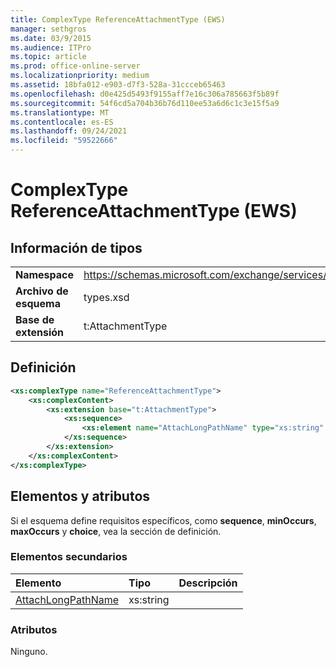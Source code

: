 ```yaml
---
title: ComplexType ReferenceAttachmentType (EWS)
manager: sethgros
ms.date: 03/9/2015
ms.audience: ITPro
ms.topic: article
ms.prod: office-online-server
ms.localizationpriority: medium
ms.assetid: 18bfa012-e903-d7f3-528a-31ccceb65463
ms.openlocfilehash: d0e425d5493f9155aff7e16c306a785663f5b89f
ms.sourcegitcommit: 54f6cd5a704b36b76d110ee53a6d6c1c3e15f5a9
ms.translationtype: MT
ms.contentlocale: es-ES
ms.lasthandoff: 09/24/2021
ms.locfileid: "59522666"
---
```

# <a name="referenceattachmenttype-complextype-ews"></a>ComplexType ReferenceAttachmentType (EWS)

## <a name="type-information"></a>Información de tipos

|||
|:-----|:-----|
|**Namespace** <br/> |https://schemas.microsoft.com/exchange/services/2006/types  <br/> |
|**Archivo de esquema** <br/> |types.xsd  <br/> |
|**Base de extensión** <br/> |t:AttachmentType  <br/> |
   
## <a name="definition"></a>Definición

```XML
<xs:complexType name="ReferenceAttachmentType">
    <xs:complexContent>
        <xs:extension base="t:AttachmentType">
            <xs:sequence>
                <xs:element name="AttachLongPathName" type="xs:string" maxOccurs="1" minOccurs="0"></xs:element>
            </xs:sequence>
        </xs:extension>
    </xs:complexContent>
</xs:complexType>

```

## <a name="elements-and-attributes"></a>Elementos y atributos

Si el esquema define requisitos específicos, como **sequence**, **minOccurs**, **maxOccurs** y **choice**, vea la sección de definición. 
  
### <a name="child-elements"></a>Elementos secundarios

|**Elemento**|**Tipo**|**Descripción**|
|:-----|:-----|:-----|
|[AttachLongPathName](attachlongpathname.md) <br/> |xs:string  <br/> ||
   
### <a name="attributes"></a>Atributos

Ninguno.
  

